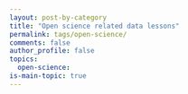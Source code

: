 ```yaml
---
layout: post-by-category
title: "Open science related data lessons"
permalink: tags/open-science/
comments: false
author_profile: false
topics:
  open-science:
is-main-topic: true
---
```

